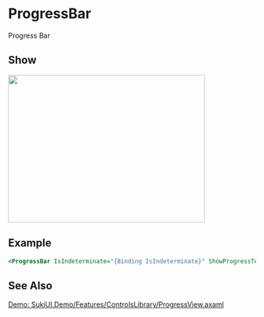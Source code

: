 # ProgressBar

Progress Bar

## Show

<img src="/controls/progress/progressbar.gif" height="300px" width="400px"/>

## Example

```xml
<ProgressBar IsIndeterminate="{Binding IsIndeterminate}" ShowProgressText="{Binding IsTextVisible}" Value="{Binding ProgressValue}"/>
```

## See Also

[Demo: SukiUI.Demo/Features/ControlsLibrary/ProgressView.axaml](https://github.com/kikipoulet/SukiUI/blob/main/SukiUI.Demo/Features/ControlsLibrary/ProgressView.axaml)